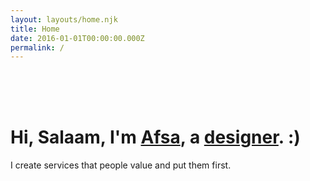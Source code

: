 ```yaml
---
layout: layouts/home.njk
title: Home
date: 2016-01-01T00:00:00.000Z
permalink: /
---
```

<br>
<br>
<br>

# Hi, Salaam, I'm [Afsa](contact), a [designer](about). :)
I create services that people value and put them first.
